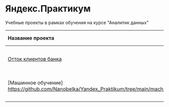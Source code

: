 # Яндекс.Практикум

Учебные проекты в рамках обучения на курсе "Аналитик данных"

| Название проекта      | Описание              | Используемые библиотеки   |
|:----------------------|:----------------------|:--------------------------|
| [Отток клиентов банка](https://github.com/Nanobelka/Yandex_Praktikum/tree/main/bank_churn) | Портрет клиента, склонного к уходу из банка | pandas, numpy, matplotlib, seaborn, scipy, sklearn |
| [Машинное обучение] https://github.com/Nanobelka/Yandex_Praktikum/tree/main/machine_learning | Прогнозирование оттока клиентов фитнесс-центра | pandas, numpy, matplotlib, seaborn, scipy, sklearn |
|                       |                       |                           |
